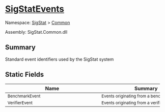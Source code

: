 # [SigStatEvents](./SigStatEvents.md)

Namespace: [SigStat]() > [Common](./README.md)

Assembly: SigStat.Common.dll

## Summary
Standard event identifiers used by the SigStat system

## Static Fields

| Name | Summary | 
| --- | --- | 
| <div style="width:290px"><sub>BenchmarkEvent</sub></div>| <div style="width:290px"><sub>Events originating from a benchmark</sub></div>| <br>
| <div style="width:290px"><sub>VerifierEvent</sub></div>| <div style="width:290px"><sub>Events originating from a verifier</sub></div>| <br>


